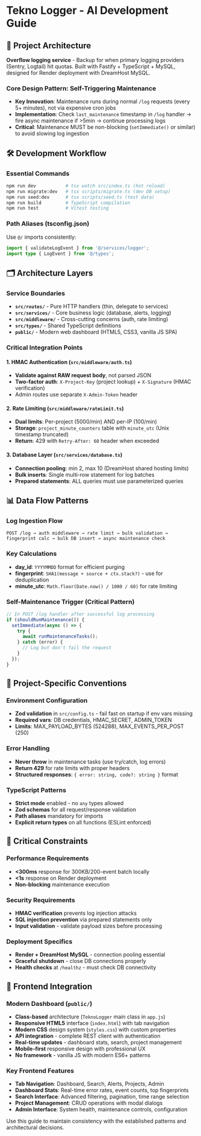 # Tekno Logger - AI Development Guide

## 🎯 Project Architecture

**Overflow logging service** - Backup for when primary logging providers (Sentry, Logtail) hit quotas. Built with Fastify + TypeScript + MySQL, designed for Render deployment with DreamHost MySQL.

### Core Design Pattern: Self-Triggering Maintenance
- **Key Innovation**: Maintenance runs during normal `/log` requests (every 5+ minutes), not via expensive cron jobs
- **Implementation**: Check `last_maintenance` timestamp in `/log` handler → fire async maintenance if >5min → continue processing logs
- **Critical**: Maintenance MUST be non-blocking (`setImmediate()` or similar) to avoid slowing log ingestion

## 🛠️ Development Workflow

### Essential Commands
```bash
npm run dev           # tsx watch src/index.ts (hot reload)
npm run migrate:dev   # tsx scripts/migrate.ts (dev DB setup)
npm run seed:dev      # tsx scripts/seed.ts (test data)
npm run build         # TypeScript compilation
npm run test          # Vitest testing
```

### Path Aliases (tsconfig.json)
Use `@/` imports consistently:
```typescript
import { validateLogEvent } from '@/services/logger';
import type { LogEvent } from '@/types';
```

## 🗂️ Architecture Layers

### Service Boundaries
- **`src/routes/`** - Pure HTTP handlers (thin, delegate to services)
- **`src/services/`** - Core business logic (database, alerts, logging)
- **`src/middleware/`** - Cross-cutting concerns (auth, rate limiting)
- **`src/types/`** - Shared TypeScript definitions
- **`public/`** - Modern web dashboard (HTML5, CSS3, vanilla JS SPA)

### Critical Integration Points

#### 1. HMAC Authentication (`src/middleware/auth.ts`)
- **Validate against RAW request body**, not parsed JSON
- **Two-factor auth**: `X-Project-Key` (project lookup) + `X-Signature` (HMAC verification)
- Admin routes use separate `X-Admin-Token` header

#### 2. Rate Limiting (`src/middleware/rateLimit.ts`)
- **Dual limits**: Per-project (5000/min) AND per-IP (100/min)
- **Storage**: `project_minute_counters` table with `minute_utc` (Unix timestamp truncated)
- **Return**: 429 with `Retry-After: 60` header when exceeded

#### 3. Database Layer (`src/services/database.ts`)
- **Connection pooling**: min 2, max 10 (DreamHost shared hosting limits)
- **Bulk inserts**: Single multi-row statement for log batches
- **Prepared statements**: ALL queries must use parameterized queries

## 📊 Data Flow Patterns

### Log Ingestion Flow
```
POST /log → auth middleware → rate limit → bulk validation → fingerprint calc → bulk DB insert → async maintenance check
```

### Key Calculations
- **day_id**: `YYYYMMDD` format for efficient purging
- **fingerprint**: `SHA1(message + source + ctx.stack?)` - use for deduplication
- **minute_utc**: `Math.floor(Date.now() / 1000 / 60)` for rate limiting

### Self-Maintenance Trigger (Critical Pattern)
```typescript
// In POST /log handler after successful log processing
if (shouldRunMaintenance()) {
  setImmediate(async () => {
    try {
      await runMaintenanceTasks();
    } catch (error) {
      // Log but don't fail the request
    }
  });
}
```

## 🔧 Project-Specific Conventions

### Environment Configuration
- **Zod validation** in `src/config.ts` - fail fast on startup if env vars missing
- **Required vars**: DB credentials, HMAC_SECRET, ADMIN_TOKEN
- **Limits**: MAX_PAYLOAD_BYTES (524288), MAX_EVENTS_PER_POST (250)

### Error Handling
- **Never throw** in maintenance tasks (use try/catch, log errors)
- **Return 429** for rate limits with proper headers
- **Structured responses**: `{ error: string, code?: string }` format

### TypeScript Patterns
- **Strict mode** enabled - no `any` types allowed
- **Zod schemas** for all request/response validation
- **Path aliases** mandatory for imports
- **Explicit return types** on all functions (ESLint enforced)

## 🚨 Critical Constraints

### Performance Requirements
- **<300ms** response for 300KB/200-event batch locally
- **<1s** response on Render deployment
- **Non-blocking** maintenance execution

### Security Requirements
- **HMAC verification** prevents log injection attacks
- **SQL injection prevention** via prepared statements only
- **Input validation** - validate payload sizes before processing

### Deployment Specifics
- **Render + DreamHost MySQL** - connection pooling essential
- **Graceful shutdown** - close DB connections properly
- **Health checks** at `/healthz` - must check DB connectivity

## 🎨 Frontend Integration

### Modern Dashboard (`public/`)
- **Class-based** architecture (`TeknoLogger` main class in `app.js`)
- **Responsive HTML5** interface (`index.html`) with tab navigation
- **Modern CSS** design system (`styles.css`) with custom properties
- **API integration** - complete REST client with authentication
- **Real-time updates** - dashboard stats, search, project management
- **Mobile-first** responsive design with professional UX
- **No framework** - vanilla JS with modern ES6+ patterns

### Key Frontend Features
- **Tab Navigation**: Dashboard, Search, Alerts, Projects, Admin
- **Dashboard Stats**: Real-time error rates, event counts, top fingerprints
- **Search Interface**: Advanced filtering, pagination, time range selection
- **Project Management**: CRUD operations with modal dialogs
- **Admin Interface**: System health, maintenance controls, configuration

Use this guide to maintain consistency with the established patterns and architectural decisions.